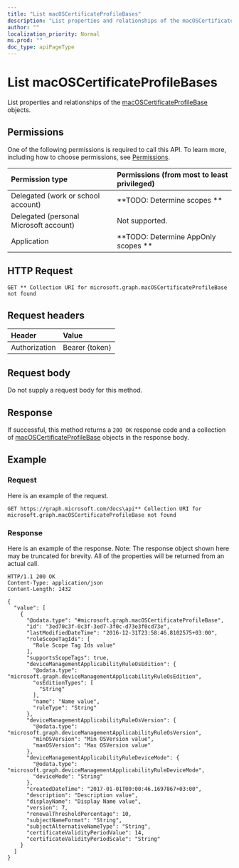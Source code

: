 ```yaml
---
title: "List macOSCertificateProfileBases"
description: "List properties and relationships of the macOSCertificateProfileBase objects."
author: ""
localization_priority: Normal
ms.prod: ""
doc_type: apiPageType
---
```


# List macOSCertificateProfileBases

List properties and relationships of the [macOSCertificateProfileBase](../resources/macoscertificateprofilebase.md) objects.

## Permissions
One of the following permissions is required to call this API. To learn more, including how to choose permissions, see [Permissions](/concepts/permissions-reference.md).

|Permission type|Permissions (from most to least privileged)|
|:---|:---|
|Delegated (work or school account)|**TODO: Determine scopes **|
|Delegated (personal Microsoft account)|Not supported.|
|Application|**TODO: Determine AppOnly scopes **|

## HTTP Request
<!-- {
  "blockType": "ignored"
}
-->
``` http
GET ** Collection URI for microsoft.graph.macOSCertificateProfileBase not found
```

## Request headers
|Header|Value|
|:---|:---|
|Authorization|Bearer {token}|

## Request body
Do not supply a request body for this method.

## Response
If successful, this method returns a `200 OK` response code and a collection of [macOSCertificateProfileBase](../resources/macoscertificateprofilebase.md) objects in the response body.

## Example

### Request
Here is an example of the request.
<!-- {
  "blockType": "request",
  "name": "get_macoscertificateprofilebase"
}
-->
``` http
GET https://graph.microsoft.com/docs\api** Collection URI for microsoft.graph.macOSCertificateProfileBase not found
```

### Response
Here is an example of the response. Note: The response object shown here may be truncated for brevity. All of the properties will be returned from an actual call.
<!-- {
  "blockType": "response",
  "truncated": true,
  "@odata.type": "collection(microsoft.graph.macoscertificateprofilebase)"
}
-->
``` http
HTTP/1.1 200 OK
Content-Type: application/json
Content-Length: 1432

{
  "value": [
    {
      "@odata.type": "#microsoft.graph.macOSCertificateProfileBase",
      "id": "3ed70c3f-0c3f-3ed7-3f0c-d73e3f0cd73e",
      "lastModifiedDateTime": "2016-12-31T23:58:46.8102575+03:00",
      "roleScopeTagIds": [
        "Role Scope Tag Ids value"
      ],
      "supportsScopeTags": true,
      "deviceManagementApplicabilityRuleOsEdition": {
        "@odata.type": "microsoft.graph.deviceManagementApplicabilityRuleOsEdition",
        "osEditionTypes": [
          "String"
        ],
        "name": "Name value",
        "ruleType": "String"
      },
      "deviceManagementApplicabilityRuleOsVersion": {
        "@odata.type": "microsoft.graph.deviceManagementApplicabilityRuleOsVersion",
        "minOSVersion": "Min OSVersion value",
        "maxOSVersion": "Max OSVersion value"
      },
      "deviceManagementApplicabilityRuleDeviceMode": {
        "@odata.type": "microsoft.graph.deviceManagementApplicabilityRuleDeviceMode",
        "deviceMode": "String"
      },
      "createdDateTime": "2017-01-01T00:00:46.1697867+03:00",
      "description": "Description value",
      "displayName": "Display Name value",
      "version": 7,
      "renewalThresholdPercentage": 10,
      "subjectNameFormat": "String",
      "subjectAlternativeNameType": "String",
      "certificateValidityPeriodValue": 14,
      "certificateValidityPeriodScale": "String"
    }
  ]
}
```

